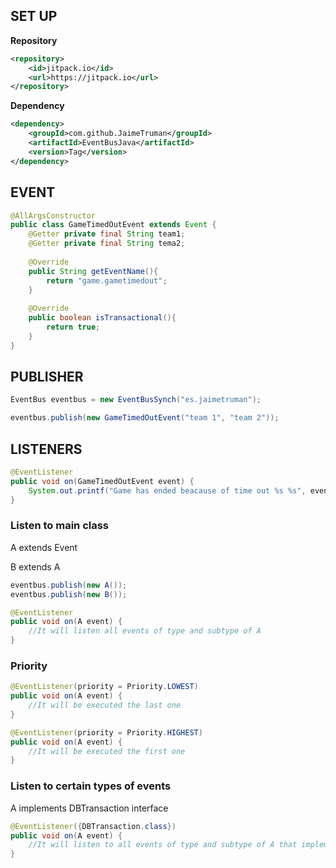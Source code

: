 ## SET UP
**Repository**
```xml
<repository>
    <id>jitpack.io</id>
    <url>https://jitpack.io</url>
</repository>
```

**Dependency**
```xml
<dependency>
    <groupId>com.github.JaimeTruman</groupId>
    <artifactId>EventBusJava</artifactId>
    <version>Tag</version>
</dependency>
```

## EVENT

```java
@AllArgsConstructor
public class GameTimedOutEvent extends Event {
    @Getter private final String team1;
    @Getter private final String tema2;
    
    @Override
    public String getEventName(){
        return "game.gametimedout";
    }
    
    @Override
    public boolean isTransactional(){
        return true;
    }
}
```

## PUBLISHER

```java
EventBus eventbus = new EventBusSynch("es.jaimetruman");

eventbus.publish(new GameTimedOutEvent("team 1", "team 2"));
```

## LISTENERS

```java
@EventListener
public void on(GameTimedOutEvent event) {
    System.out.printf("Game has ended beacause of time out %s %s", event.getTeam1(), event.getTeam2());
}
```
### Listen to main class

A extends Event

B extends A

```java
eventbus.publish(new A());
eventbus.publish(new B());
```

```java
@EventListener
public void on(A event) {
    //It will listen all events of type and subtype of A
}
```

### Priority

```java
@EventListener(priority = Priority.LOWEST)
public void on(A event) {
    //It will be executed the last one
}

@EventListener(priority = Priority.HIGHEST)
public void on(A event) {
    //It will be executed the first one
}
```
### Listen to certain types of events

A implements DBTransaction interface

```java
@EventListener({DBTransaction.class})
public void on(A event) {
    //It will listen to all events of type and subtype of A that implements DBTransaction interface
}
```
